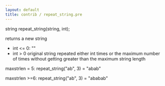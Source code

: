 ```yaml
---
layout: default
title: contrib / repeat_string.pre
---
```



string repeat_string(string, int);

returns a new string
- int <= 0: ""
- int > 0 original string repeated either int times or the maximum number of
    times without getting greater than the maximum string length

maxstrlen = 5:
repeat_string("ab", 3) = "abab"

maxstrlen >=6:
repeat_string("ab", 3) = "ababab"
